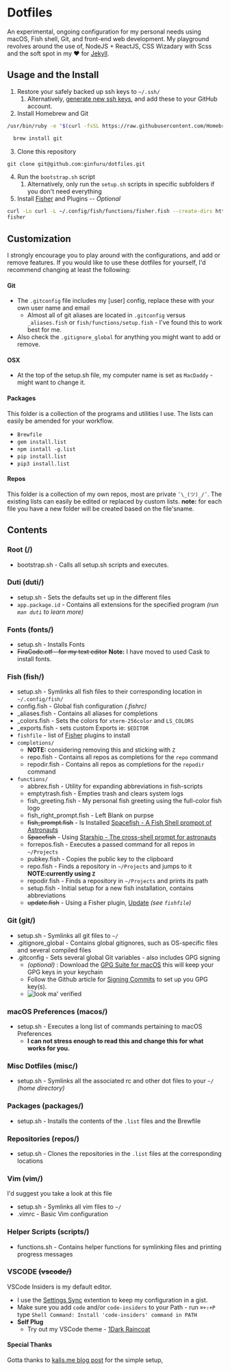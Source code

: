 # Dotfiles
An experimental, ongoing configuration for my personal needs using macOS, Fish shell, Git, and front-end web development.
My playground revolves around the use of, NodeJS + ReactJS, CSS Wizadary with Scss and the soft spot in my ❤️ for [Jekyll](https://jekyllrb.com).

## Usage and the Install
1. Restore your safely backed up ssh keys to `~/.ssh/`
    1. Alternatively, [generate new ssh keys](https://help.github.com/articles/generating-a-new-ssh-key-and-adding-it-to-the-ssh-agent/), and add these to your GitHub account.
2. Install Homebrew and Git

  ```bash
  /usr/bin/ruby -e "$(curl -fsSL https://raw.githubusercontent.com/Homebrew/install/master/install)"
  ```

  ```bash
    brew install git
  ```
3. Clone this repository

  ```
  git clone git@github.com:ginfuru/dotfiles.git
  ```
4. Run the `bootstrap.sh` script
    1. Alternatively, only run the `setup.sh` scripts in specific subfolders if you don't need everything
5. Install [Fisher](https://github.com/jorgebucaran/fisher) and Plugins -- _Optional_
```bash
curl -Lo curl -L ~/.config/fish/functions/fisher.fish --create-dirs https://git.io/fisher
fisher
```


## Customization
I strongly encourage you to play around with the configurations, and add or remove features.
If you would like to use these dotfiles for yourself, I'd recommend changing at least the following:

#### Git
* The `.gitconfig` file includes my [user] config, replace these with your own user name and email
  * Almost all of git aliases are located in `.gitconfig` versus `_aliases.fish` or `fish/functions/setup.fish` - I've found this to work best for me.
* Also check the `.gitignore_global` for anything you might want to add or remove.

#### OSX
* At the top of the setup.sh file, my computer name is set as `MacDaddy` - might want to change it.

####  Packages
This folder is a collection of the programs and utilities I use. The lists can easily be amended for your workflow.

* `Brewfile`
* `gem install.list`
* `npm isntall -g.list`
* `pip install.list`
* `pip3 install.list`

#### Repos
This folder is a collection of my own repos, most are private `¯\_(ツ)_/¯`. The existing lists can easily be edited or replaced by custom lists. **note:** for each file you have a new folder will be created based on the file'sname.

## Contents

### Root (/)
* bootstrap.sh - Calls all setup.sh scripts and executes.

### Duti (duti/)
* setup.sh - Sets the defaults set up in the different files
* `app.package.id` - Contains all extensions for the specified program _(run `man duti` to learn more)_

### Fonts (fonts/)
* setup.sh - Installs Fonts
* ~~FiraCode.otf - for my text editor~~
**Note:** I have moved to used Cask to install fonts.

### Fish (fish/)
* setup.sh - Symlinks all fish files to their corresponding location in `~/.config/fish/`
* config.fish - Global fish configuration _(.fishrc)_
* _aliases.fish - Contains all aliases for completions
* _colors.fish - Sets the colors for `xterm-256color` and `LS_COLORS`
* _exports.fish - sets custom Exports ie: `$EDITOR`
* `fishfile` - list of [Fisher](https://github.com/jorgebucaran/fisher) plugins to install
* `completions/`
  * **NOTE:** considering removing this and sticking with `Z`
  * repo.fish - Contains all repos as completions for the `repo` command
  * repodir.fish - Contains all repos as completions for the `repodir` command
* `functions/`
  * abbrex.fish - Utility for expanding abbreviations in fish-scripts
  * emptytrash.fish - Empties trash and clears system logs
  * fish_greeting.fish - My personal fish greeting using the full-color fish logo
  * fish_right_prompt.fish - Left Blank on purpse
  * ~~fish_prompt.fish~~ - Is Installed [Spacefish - A Fish Shell prompot of Astronauts](https://github.com/matchai/spacefish)
  * ~~Spacefish~~ - Using [Starship - The cross-shell prompt for astronauts](https://starship.rs/)
  * forrepos.fish - Executes a passed command for all repos in `~/Projects`
  * pubkey.fish - Copies the public key to the clipboard
  * repo.fish - Finds a repository in `~/Projects` and jumps to it **NOTE:currently using `Z`**
  * repodir.fish - Finds a repository in `~/Projects` and prints its path
  * setup.fish - Initial setup for a new fish installation,
  contains abbreviations
  * ~~update.fish~~ - Using a Fisher plugin, [Update](https://github.com/publicarray/update) _(see `fishfile`)_

### Git (git/)
* setup.sh - Symlinks all git files to `~/`
* .gitignore_global - Contains global gitignores, such as OS-specific files and
several compiled files
* .gitconfig - Sets several global Git variables - also includes GPG signing
  * _(optional)_ : Download the [GPG Suite for macOS](https://gpgtools.org/) this will keep your GPG keys in your keychain
  * Follow the Github article for [Signing Commits](https://help.github.com/en/articles/signing-commits) to set up you GPG key(s).
  * ![look ma' verified](https://rdmcrew.d.pr/f11jZt+)

### macOS Preferences (macos/)
* setup.sh - Executes a long list of commands pertaining to macOS Preferences
  * **I can not stress enough to read this and change this for what works for you.**

### Misc Dotfiles (misc/)
* setup.sh - Symlinks all the associated rc and other dot files to your `~/` _(home directory)_

### Packages (packages/)
* setup.sh - Installs the contents of the `.list` files and the Brewfile

### Repositories (repos/)
* setup.sh - Clones the repositories in the `.list` files at the corresponding
locations

### Vim (vim/)
I'd suggest you take a look at this file
* setup.sh - Symlinks all vim files to `~/`
* .vimrc - Basic Vim configuration

### Helper Scripts (scripts/)
* functions.sh - Contains helper functions for symlinking files and printing
  progress messages

### VSCODE ~~(vscode/)~~
VSCode Insiders is my default editor.
* I use the [Settings Sync](https://marketplace.visualstudio.com/items?itemName=Shan.code-settings-sync) extention to keep my configuration in a gist.
* Make sure you add `code` and/or `code-insiders` to your Path - run `⌘+⇧+P` type `Shell Command: Install 'code-insiders' command in PATH`
* **Self Plug**
  * Try out my VSCode theme - [1Dark Raincoat](https://marketplace.visualstudio.com/items?itemName=ginfuru.ginfuru-onedark-raincoat-theme)

#### Special Thanks
Gotta thanks to [kalis.me blog post](https://kalis.me/dotfiles-automating-macos-system-configuration/) for the simple setup,
